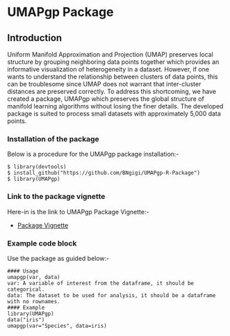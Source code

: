 # UMAPgp Package

## Introduction

Uniform Manifold Approximation and Projection (UMAP) preserves local structure by grouping neighboring data points together which provides an informative visualization of heterogeneity in a dataset. However, if one wants to understand the relationship between clusters of data points, this can be troublesome since UMAP does not warrant that inter-cluster distances are preserved correctly. To address this shortcoming, we have created a package, UMAPgp which preserves the global structure of manifold learning algorithms without losing the finer details. The developed package is suited to process small datasets with approximately 5,000 data points.

### Installation of the package

Below is a procedure for the UMAPgp package installation:-

```
$ library(devtools)
$ install_github("https://github.com/BNgigi/UMAPgp-R-Package")
$ library(UMAPgp)
```
### Link to the package vignette
Here-in is the link to UMAPgp Package Vignette:-

* [Package Vignette](https://bngigi.github.io/UMAPgp-R-Package/articles/umapgp-vignette.html)

### Example code block
Use the package as guided below:-

```{r}
#### Usage
umapgp(var, data)
var: A variable of interest from the dataframe, it should be categorical.
data: The dataset to be used for analysis, it should be a dataframe with no rownames.
#### Example
library(UMAPgp)
data("iris")
umapgp(var="Species", data=iris)
```
